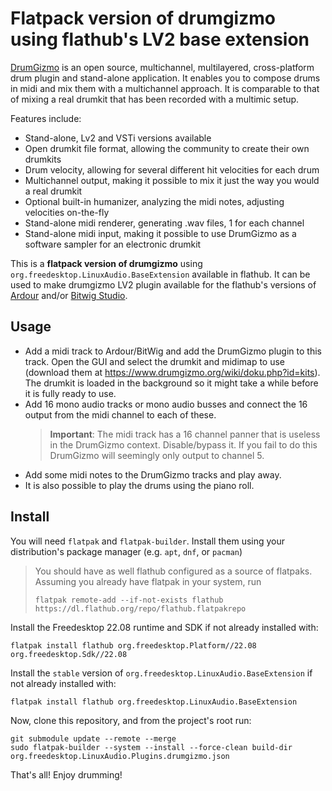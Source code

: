 # Flatpack version of drumgizmo using flathub's LV2 base extension

[DrumGizmo](https://www.drumgizmo.org) is an open source, multichannel, multilayered, cross-platform drum plugin and stand-alone application. It enables you to compose drums in midi and mix them with a multichannel approach. It is comparable to that of mixing a real drumkit that has been recorded with a multimic setup.

Features include:

- Stand-alone, Lv2 and VSTi versions available
- Open drumkit file format, allowing the community to create their own drumkits
- Drum velocity, allowing for several different hit velocities for each drum
- Multichannel output, making it possible to mix it just the way you would a real drumkit
- Optional built-in humanizer, analyzing the midi notes, adjusting velocities on-the-fly
- Stand-alone midi renderer, generating .wav files, 1 for each channel
- Stand-alone midi input, making it possible to use DrumGizmo as a software sampler for an electronic drumkit

This is a **flatpack version of drumgizmo** using `org.freedesktop.LinuxAudio.BaseExtension` available in flathub. It can be used to make drumgizmo LV2 plugin available for the flathub's versions of [Ardour](https://flathub.org/apps/org.ardour.Ardour) and/or [Bitwig Studio](https://flathub.org/apps/com.bitwig.BitwigStudio).

## Usage

- Add a midi track to Ardour/BitWig and add the DrumGizmo plugin to this track. Open the GUI and select the drumkit and midimap to use (download them at <https://www.drumgizmo.org/wiki/doku.php?id=kits>). The drumkit is loaded in the background so it might take a while before it is fully ready to use.
- Add 16 mono audio tracks or mono audio busses and connect the 16 output from the midi channel to each of these.
  > **Important**: The midi track has a 16 channel panner that is useless in the DrumGizmo context. Disable/bypass it. If you fail to do this DrumGizmo will seemingly only output to channel 5.
- Add some midi notes to the DrumGizmo tracks and play away.
- It is also possible to play the drums using the piano roll.

## Install

You will need `flatpak` and `flatpak-builder`. Install them using your distribution's package manager (e.g. `apt`, `dnf`, or `pacman`)

> You should have as well flathub configured as a source of flatpaks. Assuming you already have flatpak in your system, run
>
> ```console
> flatpak remote-add --if-not-exists flathub https://dl.flathub.org/repo/flathub.flatpakrepo
> ```

Install the Freedesktop 22.08 runtime and SDK if not already installed with:

```console
flatpak install flathub org.freedesktop.Platform//22.08 org.freedesktop.Sdk//22.08
```

Install the `stable` version of `org.freedesktop.LinuxAudio.BaseExtension` if not already installed with:

```console
flatpak install flathub org.freedesktop.LinuxAudio.BaseExtension
```

Now, clone this repository, and from the project's root run:

```console
git submodule update --remote --merge
sudo flatpak-builder --system --install --force-clean build-dir org.freedesktop.LinuxAudio.Plugins.drumgizmo.json
```

That's all! Enjoy drumming!
